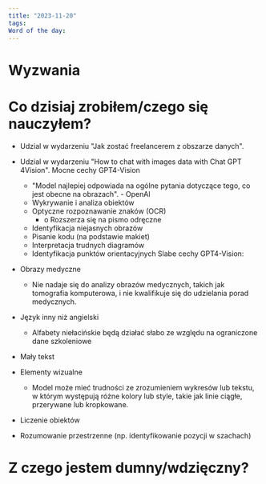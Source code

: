 ```yaml
---
title: "2023-11-20"
tags: 
Word of the day:
---
```

# Wyzwania


# Co dzisiaj zrobiłem/czego się nauczyłem?
- Udzial w wydarzeniu "Jak zostać freelancerem z obszarze danych".

- Udzial w wydarzeniu "How to chat with images data with Chat GPT 4Vision".
Mocne cechy GPT4-Vision
	- "Model najlepiej odpowiada na ogólne pytania dotyczące tego, co jest obecne na obrazach". - OpenAl
	- Wykrywanie i analiza obiektów
	- Optyczne rozpoznawanie znaków (OCR)
		- o Rozszerza się na pismo odręczne
	- Identyfikacja niejasnych obrazów
	- Pisanie kodu (na podstawie makiet)
	- Interpretacja trudnych diagramów
	- Identyfikacja punktów orientacyjnych
Slabe cechy GPT4-Vision:
- Obrazy medyczne
	- Nie nadaje się do analizy obrazów medycznych, takich jak tomografia komputerowa, i nie kwalifikuje się do udzielania porad medycznych.
- Język inny niż angielski
	- Alfabety niełacińskie będą działać słabo ze względu na ograniczone dane szkoleniowe
- Mały tekst
- Elementy wizualne
	- Model może mieć trudności ze zrozumieniem wykresów lub tekstu, w którym występują różne kolory lub style, takie jak linie ciągłe, przerywane lub kropkowane.
- Liczenie obiektów
- Rozumowanie przestrzenne (np. identyfikowanie pozycji w szachach)
# Z czego jestem dumny/wdzięczny?

